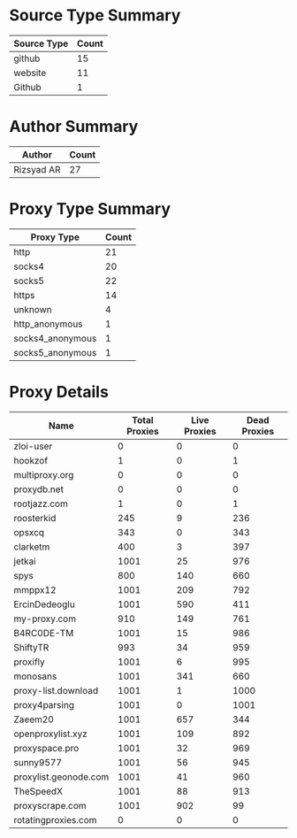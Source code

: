 # Source Type Summary

| Source Type | Count |
|-------------|-------|
| github | 15 |
| website | 11 |
| Github | 1 |


# Author Summary

| Author | Count |
|--------|-------|
| Rizsyad AR | 27 |


# Proxy Type Summary

| Proxy Type | Count |
|------------|-------|
| http | 21 |
| socks4 | 20 |
| socks5 | 22 |
| https | 14 |
| unknown | 4 |
| http_anonymous | 1 |
| socks4_anonymous | 1 |
| socks5_anonymous | 1 |


# Proxy Details

| Name | Total Proxies | Live Proxies | Dead Proxies |
|------|---------------|--------------|---------------|
| zloi-user | 0 | 0 | 0 |
| hookzof | 1 | 0 | 1 |
| multiproxy.org | 0 | 0 | 0 |
| proxydb.net | 0 | 0 | 0 |
| rootjazz.com | 1 | 0 | 1 |
| roosterkid | 245 | 9 | 236 |
| opsxcq | 343 | 0 | 343 |
| clarketm | 400 | 3 | 397 |
| jetkai | 1001 | 25 | 976 |
| spys | 800 | 140 | 660 |
| mmppx12 | 1001 | 209 | 792 |
| ErcinDedeoglu | 1001 | 590 | 411 |
| my-proxy.com | 910 | 149 | 761 |
| B4RC0DE-TM | 1001 | 15 | 986 |
| ShiftyTR | 993 | 34 | 959 |
| proxifly | 1001 | 6 | 995 |
| monosans | 1001 | 341 | 660 |
| proxy-list.download | 1001 | 1 | 1000 |
| proxy4parsing | 1001 | 0 | 1001 |
| Zaeem20 | 1001 | 657 | 344 |
| openproxylist.xyz | 1001 | 109 | 892 |
| proxyspace.pro | 1001 | 32 | 969 |
| sunny9577 | 1001 | 56 | 945 |
| proxylist.geonode.com | 1001 | 41 | 960 |
| TheSpeedX | 1001 | 88 | 913 |
| proxyscrape.com | 1001 | 902 | 99 |
| rotatingproxies.com | 0 | 0 | 0 |
